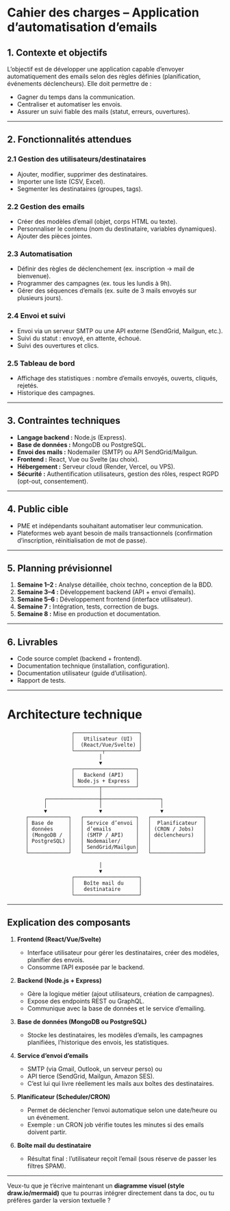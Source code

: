 
# Cahier des charges – Application d’automatisation d’emails

## 1. Contexte et objectifs

L’objectif est de développer une application capable d’envoyer automatiquement des emails selon des règles définies (planification, événements déclencheurs).
Elle doit permettre de :

* Gagner du temps dans la communication.
* Centraliser et automatiser les envois.
* Assurer un suivi fiable des mails (statut, erreurs, ouvertures).

---

## 2. Fonctionnalités attendues

### 2.1 Gestion des utilisateurs/destinataires

* Ajouter, modifier, supprimer des destinataires.
* Importer une liste (CSV, Excel).
* Segmenter les destinataires (groupes, tags).

### 2.2 Gestion des emails

* Créer des modèles d’email (objet, corps HTML ou texte).
* Personnaliser le contenu (nom du destinataire, variables dynamiques).
* Ajouter des pièces jointes.

### 2.3 Automatisation

* Définir des règles de déclenchement (ex. inscription → mail de bienvenue).
* Programmer des campagnes (ex. tous les lundis à 9h).
* Gérer des séquences d’emails (ex. suite de 3 mails envoyés sur plusieurs jours).

### 2.4 Envoi et suivi

* Envoi via un serveur SMTP ou une API externe (SendGrid, Mailgun, etc.).
* Suivi du statut : envoyé, en attente, échoué.
* Suivi des ouvertures et clics.

### 2.5 Tableau de bord

* Affichage des statistiques : nombre d’emails envoyés, ouverts, cliqués, rejetés.
* Historique des campagnes.

---

## 3. Contraintes techniques

* **Langage backend :** Node.js (Express).
* **Base de données :** MongoDB ou PostgreSQL.
* **Envoi des mails :** Nodemailer (SMTP) ou API SendGrid/Mailgun.
* **Frontend :** React, Vue ou Svelte (au choix).
* **Hébergement :** Serveur cloud (Render, Vercel, ou VPS).
* **Sécurité :** Authentification utilisateurs, gestion des rôles, respect RGPD (opt-out, consentement).

---

## 4. Public cible

* PME et indépendants souhaitant automatiser leur communication.
* Plateformes web ayant besoin de mails transactionnels (confirmation d’inscription, réinitialisation de mot de passe).

---

## 5. Planning prévisionnel

1. **Semaine 1–2 :** Analyse détaillée, choix techno, conception de la BDD.
2. **Semaine 3–4 :** Développement backend (API + envoi d’emails).
3. **Semaine 5–6 :** Développement frontend (interface utilisateur).
4. **Semaine 7 :** Intégration, tests, correction de bugs.
5. **Semaine 8 :** Mise en production et documentation.

---

## 6. Livrables

* Code source complet (backend + frontend).
* Documentation technique (installation, configuration).
* Documentation utilisateur (guide d’utilisation).
* Rapport de tests.

 
---

# Architecture technique

   
   ```
                        ┌─────────────────────┐
                        │   Utilisateur (UI)  │
                        │  (React/Vue/Svelte) │
                        └─────────┬───────────┘
                                 │
                                 ▼
                        ┌────────────────────┐
                        │   Backend (API)    │
                        │ Node.js + Express  │
                        └────────┬───────────┘
                                 │
               ┌─────────────────┼───────────────────┐
               │                 │                   │
               ▼                 ▼                   ▼
         ┌─────────────┐   ┌─────────────────┐   ┌─────────────────┐
         │ Base de     │   │ Service d’envoi │   │  Planificateur  │
         │ données     │   │ d’emails        │   │ (CRON / Jobs)   │
         │ (MongoDB /  │   │ (SMTP / API)    │   │ déclencheurs)   │
         │ PostgreSQL) │   │ Nodemailer/     │   │                 │
         │             │   │ SendGrid/Mailgun│   │                 │
         └─────────────┘   └─────────────────┘   └─────────────────┘

                                 │
                                 ▼
                        ┌─────────────────────┐
                        │   Boîte mail du     │
                        │   destinataire      │
                        └─────────────────────┘
```

---

## Explication des composants

1. **Frontend (React/Vue/Svelte)**

   * Interface utilisateur pour gérer les destinataires, créer des modèles, planifier des envois.
   * Consomme l’API exposée par le backend.

2. **Backend (Node.js + Express)**

   * Gère la logique métier (ajout utilisateurs, création de campagnes).
   * Expose des endpoints REST ou GraphQL.
   * Communique avec la base de données et le service d’emailing.

3. **Base de données (MongoDB ou PostgreSQL)**

   * Stocke les destinataires, les modèles d’emails, les campagnes planifiées, l’historique des envois, les statistiques.

4. **Service d’envoi d’emails**

   * SMTP (via Gmail, Outlook, un serveur perso) ou
   * API tierce (SendGrid, Mailgun, Amazon SES).
   * C’est lui qui livre réellement les mails aux boîtes des destinataires.

5. **Planificateur (Scheduler/CRON)**

   * Permet de déclencher l’envoi automatique selon une date/heure ou un événement.
   * Exemple : un CRON job vérifie toutes les minutes si des emails doivent partir.

6. **Boîte mail du destinataire**

   * Résultat final : l’utilisateur reçoit l’email (sous réserve de passer les filtres SPAM).

---

Veux-tu que je t’écrive maintenant un **diagramme visuel (style draw\.io/mermaid)** que tu pourras intégrer directement dans ta doc, ou tu préfères garder la version textuelle ?
